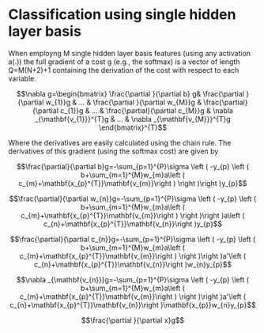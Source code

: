 # Classification using single hidden layer basis

When employng M single hidden layer basis features (using any activation a(.)) the full gradient of a cost g (e.g., the softmax) is a vector of length Q=M(N+2)+1 containing the derivation of the cost with respect to each variable.

$$\nabla g=\begin{bmatrix}
\frac{\partial }{\partial b} g& \frac{\partial }{\partial w_{1}}g & ... & \frac{\partial }{\partial w_{M}}g & \frac{\partial}{\partial c_{1}}g &  ... & \frac{\partial}{\partial c_{M}}g & \nabla _{\mathbf{v_{1}}}^{T}g & ...  & \nabla _{\mathbf{v_{M}}}^{T}g 
\end{bmatrix}^{T}$$ 

Where the derivatives are easily calculated using the chain rule. The derivatives of this gradient (using the softmax cost) are given by

$$\frac{\partial}{\partial b}g=-\sum_{p=1}^{P}\sigma \left ( -y_{p} \left ( b+\sum_{m=1}^{M}w_{m}a\left ( c_{m}+\mathbf{x_{p}^{T}}\mathbf{v_{m}}\right ) \right )\right )y_{p}$$

$$\frac{\partial}{\partial w_{n}}g=-\sum_{p=1}^{P}\sigma \left ( -y_{p} \left ( b+\sum_{m=1}^{M}w_{m}a\left ( c_{m}+\mathbf{x_{p}^{T}}\mathbf{v_{m}}\right ) \right )\right )a\left ( c_{n}+\mathbf{x_{p}^{T}}\mathbf{v_{n}}\right )y_{p}$$

$$\frac{\partial}{\partial c_{n}}g=-\sum_{p=1}^{P}\sigma \left ( -y_{p} \left ( b+\sum_{m=1}^{M}w_{m}a\left ( c_{m}+\mathbf{x_{p}^{T}}\mathbf{v_{m}}\right ) \right )\right )a'\left ( c_{n}+\mathbf{x_{p}^{T}}\mathbf{v_{n}}\right )w_{n}y_{p}$$

$$\nabla _{\mathbf{v_{n}}}g=-\sum_{p=1}^{P}\sigma \left ( -y_{p} \left ( b+\sum_{m=1}^{M}w_{m}a\left ( c_{m}+\mathbf{x_{p}^{T}}\mathbf{v_{m}}\right ) \right )\right )a'\left ( c_{n}+\mathbf{x_{p}^{T}}\mathbf{v_{n}}\right )\mathbf{x_{p}}w_{n}y_{p}$$ 

$$\frac{\partial }{\partial x}g$$

